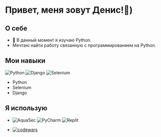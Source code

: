 # Привет, меня зовут Денис!👋)
    

## О себе


- 🌱 В данный момент я изучаю Python.
- Мечтаю найти работу связанную с программированием на Python.



## Мои навыки
![Python](https://img.shields.io/badge/python-3670A0?style=for-the-badge&logo=python&logoColor=ffdd54) ![Django](https://img.shields.io/badge/django-%23092E20.svg?style=for-the-badge&logo=django&logoColor=white) ![Selenium](https://img.shields.io/badge/-selenium-%43B02A?style=for-the-badge&logo=selenium&logoColor=white)
- Python
- Selenium
- Django

## Я использую
- ![AquaSec](https://img.shields.io/badge/aqua-%231904DA.svg?style=for-the-badge&logo=aqua&logoColor=#0018A8) ![PyCharm](https://img.shields.io/badge/pycharm-143?style=for-the-badge&logo=pycharm&logoColor=black&color=black&labelColor=green) ![Replit](https://img.shields.io/badge/Replit-DD1200?style=for-the-badge&logo=Replit&logoColor=white)

- [![codewars](https://www.codewars.com/users/DenisRak/badges/large)](https://www.codewars.com/users/DenisRak)


